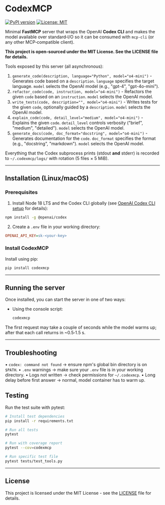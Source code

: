 # CodexMCP

[![PyPI version](https://badge.fury.io/py/codexmcp.svg)](https://badge.fury.io/py/codexmcp)
[![License: MIT](https://img.shields.io/badge/License-MIT-yellow.svg)](https://opensource.org/licenses/MIT)

Minimal **FastMCP** server that wraps the OpenAI **Codex CLI** and makes the
model available over standard‑I/O so it can be consumed with `mcp‑cli` (or any
other MCP‑compatible client).

**This project is open-sourced under the MIT License. See the LICENSE file for details.**

Tools exposed by this server (all asynchronous):

1. `generate_code(description, language="Python", model="o4-mini")` - Generates code based on a `description`. `language` specifies the target language. `model` selects the OpenAI model (e.g., "gpt-4", "gpt-4o-mini").
2. `refactor_code(code, instruction, model="o4-mini")` - Refactors the given `code` based on an `instruction`. `model` selects the OpenAI model.
3. `write_tests(code, description="", model="o4-mini")` - Writes tests for the given `code`, optionally guided by a `description`. `model` selects the OpenAI model.
4. `explain_code(code, detail_level="medium", model="o4-mini")` - Explains the given `code`. `detail_level` controls verbosity ("brief", "medium", "detailed"). `model` selects the OpenAI model.
5. `generate_docs(code, doc_format="docstring", model="o4-mini")` - Generates documentation for the `code`. `doc_format` specifies the format (e.g., "docstring", "markdown"). `model` selects the OpenAI model.

Everything that the Codex subprocess prints (stdout **and** stderr) is recorded
to `~/.codexmcp/logs/` with rotation (5 files × 5 MiB).

---

## Installation (Linux/macOS)

### Prerequisites

1. Install Node 18 LTS and the Codex CLI globally (see [OpenAI Codex CLI setup](https://github.com/openai/codex-cli#setup) for details):

```bash
npm install -g @openai/codex
```

2. Create a `.env` file in your working directory:

```ini
OPENAI_API_KEY=sk-<your-key>
```

### Install CodexMCP

Install using pip:

```bash
pip install codexmcp
```

---

## Running the server

Once installed, you can start the server in one of two ways:

- Using the console script:

  ```bash
  codexmcp
  ```

The first request may take a couple of seconds while the model warms up; after
that each call returns in ~0.5‑1.5 s.

---

## Troubleshooting

• `codex: command not found` → ensure npm's global bin directory is on `$PATH`.
• `.env` warnings → make sure your `.env` file is in your working directory.
• Logs not written → check permissions for `~/.codexmcp`.
• Long delay before first answer → normal, model container has to warm up.

## Testing

Run the test suite with pytest:

```bash
# Install test dependencies
pip install -r requirements.txt

# Run all tests
pytest

# Run with coverage report
pytest --cov=codexmcp

# Run specific test file
pytest tests/test_tools.py
```

---

## License

This project is licensed under the MIT License - see the [LICENSE](LICENSE) file for details.
